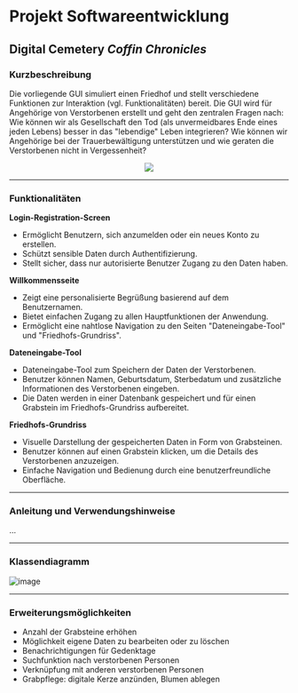 # Projekt Softwareentwicklung
## Digital Cemetery _Coffin Chronicles_

### Kurzbeschreibung
Die vorliegende GUI simuliert einen Friedhof und stellt verschiedene Funktionen zur Interaktion (vgl. Funktionalitäten) bereit. 
Die GUI wird für Angehörige von Verstorbenen erstellt und geht den zentralen Fragen nach: Wie können wir als Gesellschaft den Tod 
(als unvermeidbares Ende eines jeden Lebens) besser in das "lebendige" Leben integrieren? Wie können wir Angehörige bei der 
Trauerbewältigung unterstützen und wie geraten die Verstorbenen nicht in Vergessenheit?

<p align="center">
  <img src="https://github.com/user-attachments/assets/17d5e89c-b633-41d2-b7d7-a6959601eaff" />
</p>

---

### Funktionalitäten
**Login-Registration-Screen**
- Ermöglicht Benutzern, sich anzumelden oder ein neues Konto zu erstellen.
- Schützt sensible Daten durch Authentifizierung.
- Stellt sicher, dass nur autorisierte Benutzer Zugang zu den Daten haben.

**Willkommensseite**
- Zeigt eine personalisierte Begrüßung basierend auf dem Benutzernamen.
- Bietet einfachen Zugang zu allen Hauptfunktionen der Anwendung.
- Ermöglicht eine nahtlose Navigation zu den Seiten "Dateneingabe-Tool" und "Friedhofs-Grundriss".

**Dateneingabe-Tool**
- Dateneingabe-Tool zum Speichern der Daten der Verstorbenen.
- Benutzer können Namen, Geburtsdatum, Sterbedatum und zusätzliche Informationen des Verstorbenen eingeben.
- Die Daten werden in einer Datenbank gespeichert und für einen Grabstein im Friedhofs-Grundriss aufbereitet.

**Friedhofs-Grundriss**
- Visuelle Darstellung der gespeicherten Daten in Form von Grabsteinen.
- Benutzer können auf einen Grabstein klicken, um die Details des Verstorbenen anzuzeigen.
- Einfache Navigation und Bedienung durch eine benutzerfreundliche Oberfläche.
  
---

### Anleitung und Verwendungshinweise

...

---

### Klassendiagramm

![image](https://github.com/user-attachments/assets/2bbdf0b5-35df-4635-86f1-940db0b51848)

---

### Erweiterungsmöglichkeiten
- Anzahl der Grabsteine erhöhen
- Möglichkeit eigene Daten zu bearbeiten oder zu löschen
- Benachrichtigungen für Gedenktage
- Suchfunktion nach verstorbenen Personen
- Verknüpfung mit anderen verstorbenen Personen
- Grabpflege: digitale Kerze anzünden, Blumen ablegen
